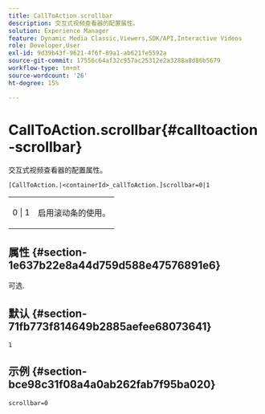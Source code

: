 ```yaml
---
title: CallToAction.scrollbar
description: 交互式视频查看器的配置属性。
solution: Experience Manager
feature: Dynamic Media Classic,Viewers,SDK/API,Interactive Videos
role: Developer,User
exl-id: 9d39b43f-9621-4f6f-89a1-ab621fe5592a
source-git-commit: 17556c64af32c957ac25312e2a3288a8d86b5679
workflow-type: tm+mt
source-wordcount: '26'
ht-degree: 15%

---
```


# CallToAction.scrollbar{#calltoaction-scrollbar}

交互式视频查看器的配置属性。

`[CallToAction.|<containerId>_callToAction.]scrollbar=0|1`

<table id="table_441553CD34C94A58A9D7CBF772DEDDB6"> 
 <tbody> 
  <tr> 
   <td colname="col1"> <p> <span class="codeph"> 0 | 1</span> </p> </td> 
   <td colname="col2"> <p> 启用滚动条的使用。 </p> </td> 
  </tr> 
 </tbody> 
</table>

## 属性 {#section-1e637b22e8a44d759d588e47576891e6}

可选.

## 默认 {#section-71fb773f814649b2885aefee68073641}

`1`

## 示例 {#section-bce98c31f08a4a0ab262fab7f95ba020}

```
scrollbar=0
```
